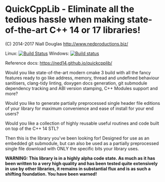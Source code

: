 # QuickCppLib - Eliminate all the tedious hassle when making state-of-the-art C++ 14 or 17 libraries!

(C) 2014-2017 Niall Douglas http://www.nedproductions.biz/

Linux: [![Build Status](https://travis-ci.org/ned14/quickcpplib.svg?branch=master)](https://travis-ci.org/ned14/quickcpplib) Windows: [![Build status](https://ci.appveyor.com/api/projects/status/8974h34i4i4233vy/branch/master?svg=true)](https://ci.appveyor.com/project/ned14/quickcpplib/branch/master)

Reference docs: https://ned14.github.io/quickcpplib/

Would you like state-of-the-art modern cmake 3 build with all the fancy features ready to go like address, memory, thread and undefined behaviour sanitisers, clang-tidy linting, doxygen docs generation, git submodule dependency tracking and ABI version stamping, C++ Modules support and more?

Would you like to generate partially preprocessed single header file editions of your library for maximum convenience and ease of install for your end users?

Would you like a collection of highly reusable useful routines and code built on top of the C++ 14 STL?

Then this is the library you've been looking for! Designed for use as an embedded git submodule, but can also be used as a partially preprocessed single file download with ONLY the specific bits your library uses.

**WARNING: This library is in a highly alpha code state. As much as it has been written to a very high quality and has been tested quite extensively in use by other libraries, it remains in substantial flux and is as such a shifting foundation. You have been warned!**
